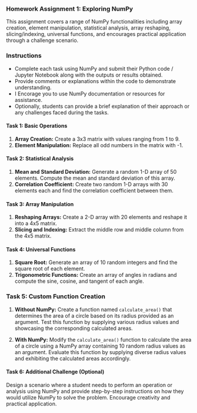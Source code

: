 ### Homework Assignment 1: Exploring NumPy
This assignment covers a range of NumPy functionalities including array creation, element manipulation, statistical analysis, array reshaping, slicing/indexing, universal functions, and encourages practical application through a challenge scenario. 

### Instructions

- Complete each task using NumPy and submit their Python code / Jupyter Notebook along with the outputs or results obtained.
- Provide comments or explanations within the code to demonstrate understanding.
- I Encorage you to use NumPy documentation or resources for assistance.
- Optionally, students can provide a brief explanation of their approach or any challenges faced during the tasks.

#### Task 1: Basic Operations

1. **Array Creation:** Create a 3x3 matrix with values ranging from 1 to 9.
2. **Element Manipulation:** Replace all odd numbers in the matrix with -1.

#### Task 2: Statistical Analysis

1. **Mean and Standard Deviation:** Generate a random 1-D array of 50 elements. Compute the mean and standard deviation of this array.
2. **Correlation Coefficient:** Create two random 1-D arrays with 30 elements each and find the correlation coefficient between them.

#### Task 3: Array Manipulation

1. **Reshaping Arrays:** Create a 2-D array with 20 elements and reshape it into a 4x5 matrix.
2. **Slicing and Indexing:** Extract the middle row and middle column from the 4x5 matrix.

#### Task 4: Universal Functions

1. **Square Root:** Generate an array of 10 random integers and find the square root of each element.
2. **Trigonometric Functions:** Create an array of angles in radians and compute the sine, cosine, and tangent of each angle.

### Task 5: Custom Function Creation 

1. **Without NumPy:** Create a function named `calculate_area()` that determines the area of a circle based on its radius provided as an argument. Test this function by supplying various radius values and showcasing the corresponding calculated areas.
   
2. **With NumPy:** Modify the `calculate_area()` function to calculate the area of a circle using a NumPy array containing 10 random radius values as an argument. Evaluate this function by supplying diverse radius values and exhibiting the calculated areas accordingly.

#### Task 6: Additional Challenge (Optional)

Design a scenario where a student needs to perform an operation or analysis using NumPy and provide step-by-step instructions on how they would utilize NumPy to solve the problem. Encourage creativity and practical application. 


